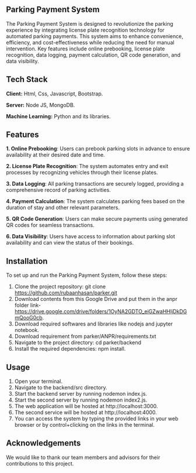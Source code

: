 ## Parking Payment System

The Parking Payment System is designed to revolutionize the parking experience by integrating license plate recognition technology for automated parking payments. This system aims to enhance convenience, efficiency, and cost-effectiveness while reducing the need for manual intervention. Key features include online prebooking, license plate recognition, data logging, payment calculation, QR code generation, and data visibility.

## Tech Stack

**Client:** Html, Css, Javascript, Bootstrap.

**Server:** Node JS, MongoDB.

**Machine Learning:** Python and its libraries.

## Features

**1. Online Prebooking**: Users can prebook parking slots in advance to ensure availability at their desired date and time.

**2. License Plate Recognition**: The system automates entry and exit processes by recognizing vehicles through their license plates.

**3. Data Logging**: All parking transactions are securely logged, providing a comprehensive record of parking activities.

**4. Payment Calculation**: The system calculates parking fees based on the duration of stay and other relevant parameters.

**5. QR Code Generation**: Users can make secure payments using generated QR codes for seamless transactions.

**6. Data Visibility**: Users have access to information about parking slot availability and can view the status of their bookings.

## Installation

To set up and run the Parking Payment System, follow these steps:

1. Clone the project repository: git clone https://github.com/rubaanhasan/parker.git
2. Download contents from this Google Drive and put them in the anpr folder link-  
   https://drive.google.com/drive/folders/1OyNA2GDTO_eiGZwaHHIjDkDGmQooG0cb.
3. Download required softwares and libraries like nodejs and jupyter notebook.
4. Download requirement from parker/ANPR/requirements.txt
5. Navigate to the project directory: cd parker/backend
6. Install the required dependencies: npm install.

## Usage

1. Open your terminal.
2. Navigate to the backend/src directory.
3. Start the backend server by running nodemon index.js.
4. Start the second server by running nodemon index2.js.
5. The web application will be hosted at http://localhost:3000.
6. The second service will be hosted at http://localhost:4000.
7. You can access the system by typing the provided links in your web browser or by control+clicking on the links in the terminal.

## Acknowledgements

We would like to thank our team members and advisors for their contributions to this project.
